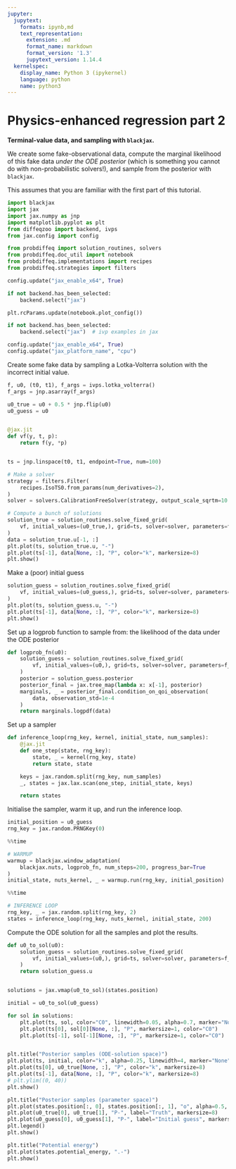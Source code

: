 ```yaml
---
jupyter:
  jupytext:
    formats: ipynb,md
    text_representation:
      extension: .md
      format_name: markdown
      format_version: '1.3'
      jupytext_version: 1.14.4
  kernelspec:
    display_name: Python 3 (ipykernel)
    language: python
    name: python3
---
```


# Physics-enhanced regression part 2

**Terminal-value data, and sampling with ``blackjax``.**

We create some fake-observational data, compute the marginal likelihood of this fake data _under the ODE posterior_ (which is something you cannot do with non-probabilistic solvers!), and sample from the posterior with `blackjax`. 

This assumes that you are  familiar with the first part of this tutorial.


```python
import blackjax
import jax
import jax.numpy as jnp
import matplotlib.pyplot as plt
from diffeqzoo import backend, ivps
from jax.config import config

from probdiffeq import solution_routines, solvers
from probdiffeq.doc_util import notebook
from probdiffeq.implementations import recipes
from probdiffeq.strategies import filters

config.update("jax_enable_x64", True)

if not backend.has_been_selected:
    backend.select("jax")
```

```python
plt.rcParams.update(notebook.plot_config())

if not backend.has_been_selected:
    backend.select("jax")  # ivp examples in jax

config.update("jax_enable_x64", True)
config.update("jax_platform_name", "cpu")
```

Create some fake data by sampling a Lotka-Volterra solution with the incorrect initial value.

```python
f, u0, (t0, t1), f_args = ivps.lotka_volterra()
f_args = jnp.asarray(f_args)

u0_true = u0 + 0.5 * jnp.flip(u0)
u0_guess = u0


@jax.jit
def vf(y, t, p):
    return f(y, *p)


ts = jnp.linspace(t0, t1, endpoint=True, num=100)

# Make a solver
strategy = filters.Filter(
    recipes.IsoTS0.from_params(num_derivatives=2),
)
solver = solvers.CalibrationFreeSolver(strategy, output_scale_sqrtm=10.0)

# Compute a bunch of solutions
solution_true = solution_routines.solve_fixed_grid(
    vf, initial_values=(u0_true,), grid=ts, solver=solver, parameters=f_args
)
data = solution_true.u[-1, :]
plt.plot(ts, solution_true.u, "-")
plt.plot(ts[-1], data[None, :], "P", color="k", markersize=8)
plt.show()
```

Make a (poor) initial guess

```python
solution_guess = solution_routines.solve_fixed_grid(
    vf, initial_values=(u0_guess,), grid=ts, solver=solver, parameters=f_args
)
plt.plot(ts, solution_guess.u, "-")
plt.plot(ts[-1], data[None, :], "P", color="k", markersize=8)
plt.show()
```

Set up a logprob function to sample from: the likelihood of the data under the ODE posterior

```python
def logprob_fn(u0):
    solution_guess = solution_routines.solve_fixed_grid(
        vf, initial_values=(u0,), grid=ts, solver=solver, parameters=f_args
    )
    posterior = solution_guess.posterior
    posterior_final = jax.tree_map(lambda x: x[-1], posterior)
    marginals, _ = posterior_final.condition_on_qoi_observation(
        data, observation_std=1e-4
    )
    return marginals.logpdf(data)
```

Set up a sampler

```python
def inference_loop(rng_key, kernel, initial_state, num_samples):
    @jax.jit
    def one_step(state, rng_key):
        state, _ = kernel(rng_key, state)
        return state, state

    keys = jax.random.split(rng_key, num_samples)
    _, states = jax.lax.scan(one_step, initial_state, keys)

    return states
```

Initialise the sampler, warm it up, and run the inference loop.

```python
initial_position = u0_guess
rng_key = jax.random.PRNGKey(0)
```

```python
%%time

# WARMUP
warmup = blackjax.window_adaptation(
    blackjax.nuts, logprob_fn, num_steps=200, progress_bar=True
)
initial_state, nuts_kernel, _ = warmup.run(rng_key, initial_position)
```

```python
%%time

# INFERENCE LOOP
rng_key, _ = jax.random.split(rng_key, 2)
states = inference_loop(rng_key, nuts_kernel, initial_state, 200)
```

Compute the ODE solution for all the samples and plot the results.

```python
def u0_to_sol(u0):
    solution_guess = solution_routines.solve_fixed_grid(
        vf, initial_values=(u0,), grid=ts, solver=solver, parameters=f_args
    )
    return solution_guess.u


solutions = jax.vmap(u0_to_sol)(states.position)

initial = u0_to_sol(u0_guess)
```

```python
for sol in solutions:
    plt.plot(ts, sol, color="C0", linewidth=0.05, alpha=0.7, marker="None")
    plt.plot(ts[0], sol[0][None, :], "P", markersize=1, color="C0")
    plt.plot(ts[-1], sol[-1][None, :], "P", markersize=1, color="C0")


plt.title("Posterior samples (ODE-solution space)")
plt.plot(ts, initial, color="k", alpha=0.25, linewidth=4, marker="None")
plt.plot(ts[0], u0_true[None, :], "P", color="k", markersize=8)
plt.plot(ts[-1], data[None, :], "P", color="k", markersize=8)
# plt.ylim((0, 40))
plt.show()
```

```python
plt.title("Posterior samples (parameter space)")
plt.plot(states.position[:, 0], states.position[:, 1], "o", alpha=0.5, markersize=4)
plt.plot(u0_true[0], u0_true[1], "P-", label="Truth", markersize=8)
plt.plot(u0_guess[0], u0_guess[1], "P-", label="Initial guess", markersize=8)
plt.legend()
plt.show()
```

```python
plt.title("Potential energy")
plt.plot(states.potential_energy, ".-")
plt.show()
```
